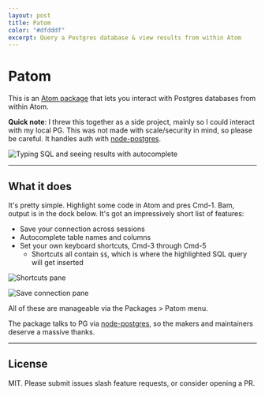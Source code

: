 ```yaml
---
layout: post
title: Patom
color: "#dfdddf"
excerpt: Query a Postgres database & view results from within Atom
---
```


# Patom
This is an [Atom package](https://atom.io/packages/patom) that lets you interact with Postgres databases from within Atom. 

**Quick note**: I threw this together as a side project, mainly so I could interact with my local PG. This was not made with scale/security in mind, so please be careful. It handles auth with [node-postgres](https://node-postgres.com/).

![Typing SQL and seeing results with autocomplete](https://i.imgur.com/gDHOnX2.png)

----
## What it does
It's pretty simple. Highlight some code in Atom and pres Cmd-1. Bam, output is in the dock below. It's got an impressively short list of features:

 - Save your connection across sessions
 - Autocomplete table names and columns
 - Set your own keyboard shortcuts, Cmd-3 through Cmd-5
     - Shortcuts all contain `$$`, which is where the highlighted SQL query will get inserted

![Shortcuts pane](https://i.imgur.com/If8PDqb.png)

![Save connection pane](https://i.imgur.com/eULZ8WI.png)
 
All of these are manageable via the Packages > Patom menu.

The package talks to PG via [node-postgres](https://node-postgres.com/), so the makers and maintainers deserve a massive thanks.

----

## License
MIT. Please submit issues slash feature requests, or consider opening a PR. 